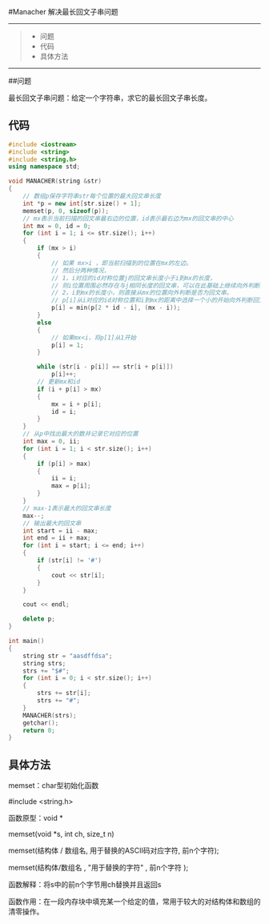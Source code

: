 #Manacher 解决最长回文子串问题 

---

> * 问题
> * 代码
> * 具体方法

---

##问题

最长回文子串问题：给定一个字符串，求它的最长回文子串长度。

## 代码

```c++
#include <iostream>
#include <string>
#include <string.h>
using namespace std;

void MANACHER(string &str)
{
    // 数组p保存字符串str每个位置的最大回文串长度
    int *p = new int[str.size() + 1];
    memset(p, 0, sizeof(p));
    // mx表示当前扫描的回文串最右边的位置，id表示最右边为mx的回文串的中心
    int mx = 0, id = 0;
    for (int i = 1; i <= str.size(); i++)
    {
        if (mx > i)
        {
            // 如果 mx>i ，即当前扫描到的位置在mx的左边。
            // 然后分两种情况，
            // 1，i对应的id对称位置j的回文串长度小于i到mx的长度，
            // 则i位置周围必然存在与j相同长度的回文串，可以在此基础上继续向外判断知否是回文串。
            // 2，i到mx的长度小，则直接从mx的位置向外判断是否为回文串。
            // p[i]从i对应的id对称位置和i到mx的距离中选择一个小的开始向外判断回文串
            p[i] = min(p[2 * id - i], (mx - i));
        }
        else
        {
            // 如果mx<i，将p[1]从1开始
            p[i] = 1;
        }

        while (str[i - p[i]] == str[i + p[i]])
            p[i]++;
        // 更新mx和id
        if (i + p[i] > mx)
        {
            mx = i + p[i];
            id = i;
        }
    }
    // 从p中找出最大的数并记录它对应的位置
    int max = 0, ii;
    for (int i = 1; i < str.size(); i++)
    {
        if (p[i] > max)
        {
            ii = i;
            max = p[i];
        }
    }
    // max-1表示最大的回文串长度
    max--;
    // 输出最大的回文串
    int start = ii - max;
    int end = ii + max;
    for (int i = start; i <= end; i++)
    {
        if (str[i] != '#')
        {
            cout << str[i];
        }
    }

    cout << endl;

    delete p;
}

int main()
{
    string str = "aasdffdsa";
    string strs;
    strs += "$#";
    for (int i = 0; i < str.size(); i++)
    {
        strs += str[i];
        strs += "#";
    }
    MANACHER(strs);
    getchar();
    return 0;
}
```

## 具体方法

memset：char型初始化函数

\#include <string.h>

函数原型：void *

memset(void *s, int ch, size_t n)

memset(结构体 / 数组名, 用于替换的ASCII码对应字符, 前n个字符);

memset(结构体/数组名 , "用于替换的字符" , 前n个字符 );

函数解释：将s中的前n个字节用ch替换并且返回s

函数作用：在一段内存块中填充某一个给定的值，常用于较大的对结构体和数组的清零操作。